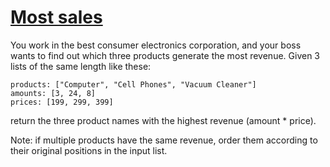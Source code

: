 # [Most sales](https://www.codewars.com/kata/5e16ffb7297fe00001114824) #

You work in the best consumer electronics corporation, and your boss wants to find out which three products generate the most revenue. Given 3 lists of the same length like these:

    products: ["Computer", "Cell Phones", "Vacuum Cleaner"]
    amounts: [3, 24, 8]
    prices: [199, 299, 399]

return the three product names with the highest revenue (amount * price).

Note: if multiple products have the same revenue, order them according to their original positions in the input list.
